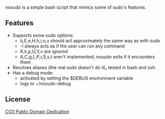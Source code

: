 nosudo is a simple bash script that mimics some of sudo's features.

## Features

* Supports some sudo options:
  * b,E,e,H,h,i,n,u should act approximately the same way as with sudo
  * -l always acts as if the user can run any command
  * K,k,p,U,V,v are ignored
  * A,C,g,L,P,r,S,s,t aren't implemented, nosudo exits if it encounters them
* Resolves aliases (the real sudo doesn't do it), tested in bash and zsh.
* Has a debug mode:
  * activated by setting the $DEBUG environment variable
  * logs to ~/nosudo-debug

## License

[CC0 Public Domain Dedication](http://creativecommons.org/publicdomain/zero/1.0/)

